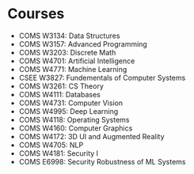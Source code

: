 # Courses
- COMS W3134: Data Structures
- COMS W3157: Advanced Programming
- COMS W3203: Discrete Math
- COMS W4701: Artificial Intelligence
- COMS W4771: Machine Learning
- CSEE W3827: Fundementals of Computer Systems
- COMS W3261: CS Theory
- COMS W4111: Databases
- COMS W4731: Computer Vision
- COMS W4995: Deep Learning
- COMS W4118: Operating Systems
- COMS W4160: Computer Graphics
- COMS W4172: 3D UI and Augmented Reality
- COMS W4705: NLP
- COMS W4181: Security I
- COMS E6998: Security Robustness of ML Systems
